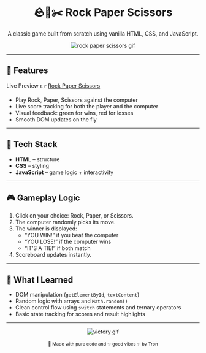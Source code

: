 <div align="center">
  <h1>🪨📄✂️ Rock Paper Scissors</h1>
  <p>A classic game built from scratch using vanilla HTML, CSS, and JavaScript.</p>
  <img src="https://media4.giphy.com/media/v1.Y2lkPTc5MGI3NjExeGhicHY0bXh6MHNwa2Qxd3Z2ejQxOThnb245eXRnaGNtdTN2Y3gybyZlcD12MV9pbnRlcm5hbF9naWZfYnlfaWQmY3Q9Zw/IfBxKGQXtNqhbaJxzC/giphy.gif" alt="rock paper scissors gif" />
</div>

---

## 📌 Features

Live Preview 👉 [Rock Paper Scissors](https://tron-only.github.io/OP-RPS/)

- Play Rock, Paper, Scissors against the computer
- Live score tracking for both the player and the computer
- Visual feedback: green for wins, red for losses
- Smooth DOM updates on the fly

---

## 🚀 Tech Stack

- **HTML** – structure
- **CSS** – styling
- **JavaScript** – game logic + interactivity

---

## 🎮 Gameplay Logic

1. Click on your choice: Rock, Paper, or Scissors.
2. The computer randomly picks its move.
3. The winner is displayed:
   - “YOU WIN!” if you beat the computer
   - “YOU LOSE!” if the computer wins
   - “IT’S A TIE!” if both match
4. Scoreboard updates instantly.

---

## 🧠 What I Learned

- DOM manipulation (`getElementById`, `textContent`)
- Random logic with arrays and `Math.random()`
- Clean control flow using `switch` statements and ternary operators
- Basic state tracking for scores and result highlights

---

<div align="center">
  <img src="https://media0.giphy.com/media/v1.Y2lkPTc5MGI3NjExanN3eDJ0eG92MHZ6MDRmMDBrOGR3cTM0MXR1cmcwN2FxYTB5YmR6ZCZlcD12MV9pbnRlcm5hbF9naWZfYnlfaWQmY3Q9Zw/lTQF0ODLLjhza/giphy.gif" alt="victory gif" />
  <br /><br />
  <sub>👾 Made with pure code and ✨ good vibes ✨ by Tron</sub>
</div>
